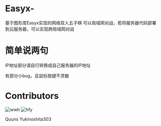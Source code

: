 # Easyx-

基于图形库Easyx实现的网络双人五子棋  可以局域网对战，若将服务器代码部署到云服务器，可以实现跨局域网对战

# 简单说两句

IP地址部分请自行转换成自己服务器的IP地址

有部分小bug，且鼠标按键不灵敏

# Contributors



![wwh](https://avatars.githubusercontent.com/u/67528981?v=4) ![hfy](https://avatars.githubusercontent.com/u/73688960?v=4)

Quuns                                                                             Yukinoshita303



